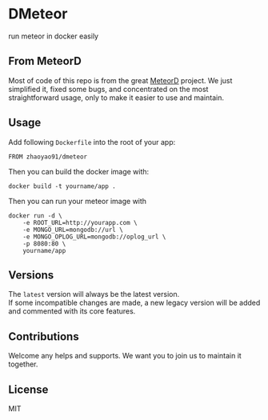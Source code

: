 # DMeteor
run meteor in docker easily

## From MeteorD
Most of code of this repo is from the great [MeteorD](https://github.com/kadirahq/meteord) project. We just simplified it, fixed some bugs, and concentrated on the most straightforward usage, only to make it easier to use and maintain.

## Usage
Add following `Dockerfile` into the root of your app:

``````
FROM zhaoyao91/dmeteor
``````

Then you can build the docker image with:

``````
docker build -t yourname/app .
``````

Then you can run your meteor image with

``````
docker run -d \
    -e ROOT_URL=http://yourapp.com \
    -e MONGO_URL=mongodb://url \
    -e MONGO_OPLOG_URL=mongodb://oplog_url \
    -p 8080:80 \
    yourname/app
``````

## Versions
The `latest` version will always be the latest version.  
If some incompatible changes are made, a new legacy version will be added and commented with its core features.

## Contributions
Welcome any helps and supports. We want you to join us to maintain it together.

## License
MIT